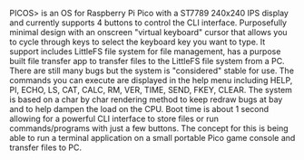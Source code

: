PICOS> is an OS for Raspberry Pi Pico with a ST7789 240x240 IPS display and currently supports 4 buttons to control the CLI interface. Purposefully minimal design with an onscreen "virtual keyboard" cursor that allows you to cycle through keys to select the keyboard key you want to type. It support includes LittleFS file system for file management, has a purpose built file transfer app to transfer files to the LittleFS file system from a PC. There are still many bugs but the system is "considered" stable for use. The commands you can execute are displayed in the help menu including HELP, PI, ECHO, LS, CAT, CALC, RM, VER, TIME, SEND, FKEY, CLEAR. The system is based on a char by char rendering method to keep redraw bugs at bay and to help dampen the load on the CPU. Boot time is about 1 second allowing for a powerful CLI interface to store files or run commands/programs with just a few buttons. The concept for this is being able to run a terminal application on a small portable Pico game console and transfer files to PC.
